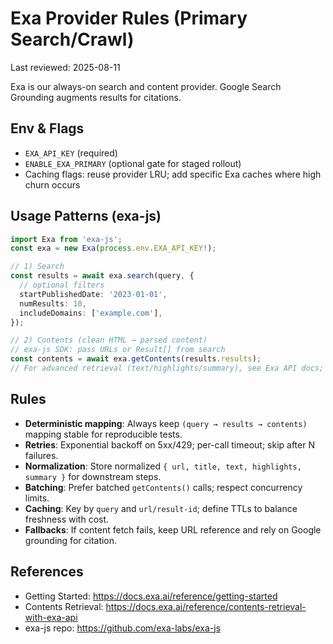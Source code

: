 # Exa Provider Rules (Primary Search/Crawl)

Last reviewed: 2025-08-11

Exa is our always-on search and content provider. Google Search Grounding augments results for citations.

## Env & Flags
- `EXA_API_KEY` (required)
- `ENABLE_EXA_PRIMARY` (optional gate for staged rollout)
- Caching flags: reuse provider LRU; add specific Exa caches where high churn occurs

## Usage Patterns (exa-js)
```ts
import Exa from 'exa-js';
const exa = new Exa(process.env.EXA_API_KEY!);

// 1) Search
const results = await exa.search(query, {
  // optional filters
  startPublishedDate: '2023-01-01',
  numResults: 10,
  includeDomains: ['example.com'],
});

// 2) Contents (clean HTML → parsed content)
// exa-js SDK: pass URLs or Result[] from search
const contents = await exa.getContents(results.results);
// For advanced retrieval (text/highlights/summary), see Exa API docs; options may vary by SDK version.
```

## Rules
- **Deterministic mapping**: Always keep `(query → results → contents)` mapping stable for reproducible tests.
- **Retries**: Exponential backoff on 5xx/429; per-call timeout; skip after N failures.
- **Normalization**: Store normalized `{ url, title, text, highlights, summary }` for downstream steps.
- **Batching**: Prefer batched `getContents()` calls; respect concurrency limits.
- **Caching**: Key by `query` and `url/result-id`; define TTLs to balance freshness with cost.
- **Fallbacks**: If content fetch fails, keep URL reference and rely on Google grounding for citation.

## References
- Getting Started: https://docs.exa.ai/reference/getting-started
- Contents Retrieval: https://docs.exa.ai/reference/contents-retrieval-with-exa-api
- exa-js repo: https://github.com/exa-labs/exa-js
